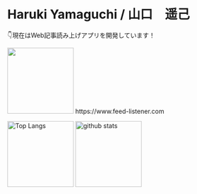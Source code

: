 <h1>Haruki Yamaguchi / 山口　遥己</h1>

👇現在はWeb記事読み上げアプリを開発しています！

<img src="https://www.feed-listener.com/static/img/sound-wave.png" alt="" style="width:150px; hight:150px;">
https://www.feed-listener.com

<p align="left"> 
  <img alt="Top Langs" height="150px" src="https://github-readme-stats.vercel.app/api/top-langs/?username=8maguchi8ruki&layout=compact&show_icons=true&theme=onedark" />
  <img alt="github stats" height="150px" src="https://github-readme-stats.vercel.app/api?username=8maguchi8ruki&theme=onedark&show_icons=ture" />
</p>

<!-- [![trophy](https://github-profile-trophy.vercel.app/?username=8maguchi8ruki&theme=onedark&column=7
)](https://github.com/ryo-ma/github-profile-trophy) -->

